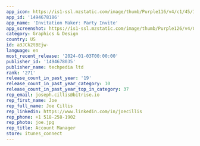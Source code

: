```yaml
---
app_icon: https://is1-ssl.mzstatic.com/image/thumb/Purple116/v4/c1/45/19/c145196f-819a-879e-5f0b-a66602b95fa4/AppIcon_9-0-0-1x_U007emarketing-0-10-0-85-220.png/1024x1024bb.png
app_id: '1494678186'
app_name: 'Invitation Maker: Party Invite'
app_screenshot: https://is1-ssl.mzstatic.com/image/thumb/Purple126/v4/00/7b/bf/007bbfe1-fa6e-44be-1a7e-d383850c45ea/0cfd251e-9209-4616-ab6f-eabb0dbb6910_1.jpg/1242x2688bb.png
category: Graphics & Design
country: US
id: a3JCk2tBEjw-
language: en
most_recent_release: '2024-01-03T00:00:00'
publisher_id: '1494678035'
publisher_name: techpedia ltd
rank: '271'
release_count_in_past_year: '19'
release_count_in_past_year_category: 10
release_count_in_past_year_top_in_category: 37
rep_email: joseph.cillis@bitrise.io
rep_first_name: Joe
rep_full_name: Joe Cillis
rep_linkedin: https://www.linkedin.com/in/joecillis
rep_phone: +1 518-258-1902
rep_photo: joe.jpg
rep_title: Account Manager
store: itunes_connect
---
```

